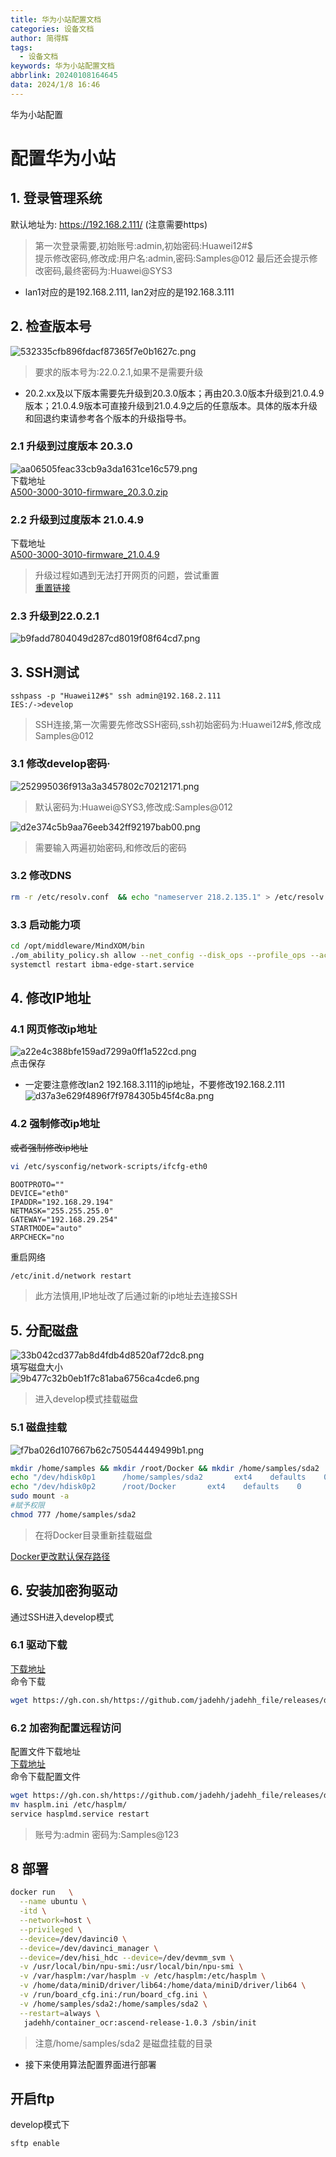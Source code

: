 ```yaml
---
title: 华为小站配置文档
categories: 设备文档
author: 简得辉
tags:
  - 设备文档
keywords: 华为小站配置文档
abbrlink: 20240108164645
data: 2024/1/8 16:46
---
```

华为小站配置
# 配置华为小站

## 1. 登录管理系统

默认地址为: https://192.168.2.111/ (注意需要https)

> 第一次登录需要,初始账号:admin,初始密码:Huawei12#$  
> 提示修改密码,修改成:用户名:admin,密码:Samples@012
> 最后还会提示修改密码,最终密码为:Huawei@SYS3

- lan1对应的是192.168.2.111, lan2对应的是192.168.3.111

## 2. 检查版本号
![532335cfb896fdacf87365f7e0b1627c.png](https://raw.githubusercontent.com/jadehh/blog/main/source/_posts/设备文档/华为小站配置文档/532335cfb896fdacf87365f7e0b1627c.png)

> 要求的版本号为:22.0.2.1,如果不是需要升级

- 20.2.xx及以下版本需要先升级到20.3.0版本；再由20.3.0版本升级到21.0.4.9版本；21.0.4.9版本可直接升级到21.0.4.9之后的任意版本。具体的版本升级和回退约束请参考各个版本的升级指导书。

### 2.1 升级到过度版本 20.3.0

![aa06505feac33cb9a3da1631ce16c579.png](https://raw.githubusercontent.com/jadehh/blog/main/source/_posts/设备文档/华为小站配置文档/1973340de92c4e6b8048e1abbf74620b.png)  
下载地址  
[A500-3000-3010-firmware\_20.3.0.zip](https://gh-proxy.com/https://github.com/jadehh/samples/releases/download/v1.0.7/A500-3000-3010-firmware_20.3.0.zip)

### 2.2 升级到过度版本 21.0.4.9

下载地址  
[A500-3000-3010-firmware\_21.0.4.9](https://gh-proxy.com/https://github.com/jadehh/samples/releases/download/v1.0.7/A500-3000-3010-firmware_21.0.4.9)

> 升级过程如遇到无法打开网页的问题，尝试重置  
> [重置链接](https://support.huawei.com/enterprise/zh/doc/EDOC1100133176?section=j020)

### 2.3 升级到22.0.2.1

![b9fadd7804049d287cd8019f08f64cd7.png](https://raw.githubusercontent.com/jadehh/blog/main/source/_posts/设备文档/华为小站配置文档/4e2ea4f9378041699248d80b15d1f4ec.png)

## 3\. SSH测试

```
sshpass -p "Huawei12#$" ssh admin@192.168.2.111
IES:/->develop
```

> SSH连接,第一次需要先修改SSH密码,ssh初始密码为:Huawei12#$,修改成Samples@012

### 3.1 修改develop密码·

![252995036f913a3a3457802c70212171.png](https://raw.githubusercontent.com/jadehh/blog/main/source/_posts/设备文档/华为小站配置文档/c2fc6e1d30844ce091831a9235bf052e.png)

> 默认密码为:Huawei@SYS3,修改成:Samples@012

![d2e374c5b9aa76eeb342ff92197bab00.png](https://raw.githubusercontent.com/jadehh/blog/main/source/_posts/设备文档/华为小站配置文档/746d4fba191746f68ec6decf4248973c.png)

> 需要输入两遍初始密码,和修改后的密码

### 3.2 修改DNS

```bash
rm -r /etc/resolv.conf  && echo "nameserver 218.2.135.1" > /etc/resolv.conf

```

### 3.3 启动能力项

```bash
cd /opt/middleware/MindXOM/bin
./om_ability_policy.sh allow --net_config --disk_ops --profile_ops --account_modify
systemctl restart ibma-edge-start.service
```

## 4. 修改IP地址

### 4.1 网页修改ip地址

![a22e4c388bfe159ad7299a0ff1a522cd.png](https://raw.githubusercontent.com/jadehh/blog/main/source/_posts/设备文档/华为小站配置文档/3ca401b6970640d9b7f6fa9f8cb10173.png)  
点击保存

- 一定要注意修改lan2 192.168.3.111的ip地址，不要修改192.168.2.111  
    ![d37a3e629f4896f7f9784305b45f4c8a.png](https://raw.githubusercontent.com/jadehh/blog/main/source/_posts/设备文档/华为小站配置文档/595d452606314783a3c766a6e4e5a504.png)

### 4.2 强制修改ip地址

~~或者强制修改ip地址~~

```bash
vi /etc/sysconfig/network-scripts/ifcfg-eth0
```

```text
BOOTPROTO=""
DEVICE="eth0"
IPADDR="192.168.29.194"
NETMASK="255.255.255.0"
GATEWAY="192.168.29.254"
STARTMODE="auto"
ARPCHECK="no
```

重启网络

```bash
/etc/init.d/network restart
```

> 此方法慎用,IP地址改了后通过新的ip地址去连接SSH

## 5. 分配磁盘

![33b042cd377ab8d4fdb4d8520af72dc8.png](https://raw.githubusercontent.com/jadehh/blog/main/source/_posts/设备文档/华为小站配置文档/be43934928ca4e74b510af5d4e132d7c.png)  
填写磁盘大小  
![9b477c32b0eb1f7c81aba6756ca4cde6.png](https://raw.githubusercontent.com/jadehh/blog/main/source/_posts/设备文档/华为小站配置文档/11befc70314749529e284a9e4a64153b.png)

> 进入develop模式挂载磁盘

### 5.1 磁盘挂载

![f7ba026d107667b62c750544449499b1.png](https://raw.githubusercontent.com/jadehh/blog/main/source/_posts/设备文档/华为小站配置文档/ad349b8e9aaf4ed293e864adc0de3c58.png)

```bash
mkdir /home/samples && mkdir /root/Docker && mkdir /home/samples/sda2
echo "/dev/hdisk0p1      /home/samples/sda2       ext4    defaults    0             0" >> /etc/fstab
echo "/dev/hdisk0p2      /root/Docker       ext4    defaults    0             0" >> /etc/fstab
sudo mount -a 
#赋予权限
chmod 777 /home/samples/sda2

```

> 在将Docker目录重新挂载磁盘

[Docker更改默认保存路径](../PyTorch系列/1.PyTorch零基础入门.md)

## 6\. 安装加密狗驱动

通过SSH进入develop模式

### 6.1 驱动下载

[下载地址](https://ghproxy.com/https://github.com/jadehh/jadehh_file/releases/download/Container_NpuV1.0.1/Sentinel-LDK.tar.gz)  
命令下载

```bash
wget https://gh.con.sh/https://github.com/jadehh/jadehh_file/releases/download/Container_NpuV1.0.1/aksusbd-8.51-1.aarch64.rpm   --no-check-certificate && rpm -ivh aksusbd-8.51-1.aarch64.rpm && rm aksusbd-8.51-1.aarch64.rpm
```

### 6.2 加密狗配置远程访问

配置文件下载地址  
[下载地址](https://ghproxy.com/https://github.com/jadehh/jadehh_file/releases/download/Container_NpuV1.0.1/hasplm.ini)  
命令下载配置文件

```bash
wget https://gh.con.sh/https://github.com/jadehh/jadehh_file/releases/download/Container_NpuV1.0.1/hasplm.ini
mv hasplm.ini /etc/hasplm/
service hasplmd.service restart

```

> 账号为:admin 密码为:Samples@123



## 8 部署

```bash
docker run   \
  --name ubuntu \
  -itd \
  --network=host \
  --privileged \
  --device=/dev/davinci0 \
  --device=/dev/davinci_manager \
  --device=/dev/hisi_hdc --device=/dev/devmm_svm \
  -v /usr/local/bin/npu-smi:/usr/local/bin/npu-smi \
  -v /var/hasplm:/var/hasplm -v /etc/hasplm:/etc/hasplm \
  -v /home/data/miniD/driver/lib64:/home/data/miniD/driver/lib64 \
  -v /run/board_cfg.ini:/run/board_cfg.ini \
  -v /home/samples/sda2:/home/samples/sda2 \
  --restart=always \
   jadehh/container_ocr:ascend-release-1.0.3 /sbin/init
```

> 注意/home/samples/sda2 是磁盘挂载的目录

- 接下来使用算法配置界面进行部署

## 开启ftp
develop模式下
```bash
sftp enable
```
